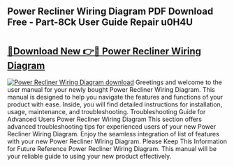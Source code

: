 ## Power Recliner Wiring Diagram PDF Download Free - Part-8Ck User Guide Repair u0H4U

# <h2><a href="http://dfqhd8z.blite.top/?on=Power+Recliner+Wiring+Diagram">🔗Download New 👉🔴 Power Recliner Wiring Diagram</a></h2>

[![Power Recliner Wiring Diagram download](https://i.imgur.com/lujVjoI.png)](http://dfqhd8z.blite.top/?on=Power+Recliner+Wiring+Diagram)
Greetings and welcome to the user manual for your newly bought Power Recliner Wiring Diagram. This manual is designed to help you navigate the features and functions of your product with ease. Inside, you will find detailed instructions for installation, usage, maintenance, and troubleshooting. Troubleshooting Guide for Advanced Users Power Recliner Wiring Diagram This section offers advanced troubleshooting tips for experienced users of your new Power Recliner Wiring Diagram. Enjoy the seamless integration of list of features with your new Power Recliner Wiring Diagram. Please Keep This Information for Future Reference Power Recliner Wiring Diagram. This manual will be your reliable guide to using your new product effectively.
